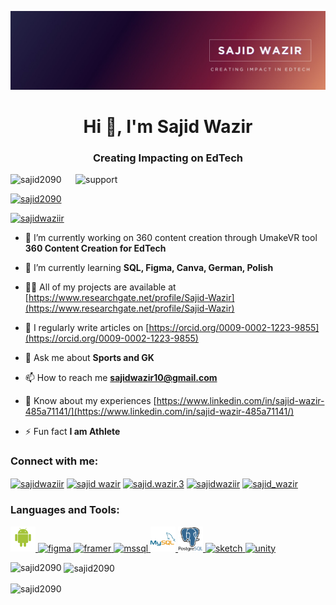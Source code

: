![logo](https://github.com/SAJID2090/Sajid-Wazir/blob/main/banner.jpg)
<h1 align="center">Hi 👋, I'm Sajid Wazir</h1>
<h3 align="center">Creating Impacting on EdTech</h3>

<img align="right" alt="support" width="400" src="https://user-images.githubusercontent.com/55389276/140866485-8fb1c876-9a8f-4d6a-98dc-08c4981eaf70.gif">

<p align="left"> <img src="https://komarev.com/ghpvc/?username=sajid2090&label=Profile%20views&color=0e75b6&style=flat" alt="sajid2090" /> </p>

<p align="left"> <a href="https://github.com/ryo-ma/github-profile-trophy"><img src="https://github-profile-trophy.vercel.app/?username=sajid2090" alt="sajid2090" /></a> </p>

<p align="left"> <a href="https://twitter.com/sajidwaziir" target="blank"><img src="https://img.shields.io/twitter/follow/sajidwaziir?logo=twitter&style=for-the-badge" alt="sajidwaziir" /></a> </p>

- 🔭 I’m currently working on 360 content creation through UmakeVR tool **360 Content Creation for EdTech**

- 🌱 I’m currently learning **SQL, Figma, Canva, German, Polish**

- 👨‍💻 All of my projects are available at [https://www.researchgate.net/profile/Sajid-Wazir](https://www.researchgate.net/profile/Sajid-Wazir)

- 📝 I regularly write articles on [https://orcid.org/0009-0002-1223-9855](https://orcid.org/0009-0002-1223-9855)

- 💬 Ask me about **Sports and GK**

- 📫 How to reach me **sajidwazir10@gmail.com**

- 📄 Know about my experiences [https://www.linkedin.com/in/sajid-wazir-485a71141/](https://www.linkedin.com/in/sajid-wazir-485a71141/)

- ⚡ Fun fact **I am Athlete**

<h3 align="left">Connect with me:</h3>
<p align="left">
<a href="https://twitter.com/sajidwaziir" target="blank"><img align="center" src="https://raw.githubusercontent.com/rahuldkjain/github-profile-readme-generator/master/src/images/icons/Social/twitter.svg" alt="sajidwaziir" height="30" width="40" /></a>
<a href="https://linkedin.com/in/sajid wazir" target="blank"><img align="center" src="https://raw.githubusercontent.com/rahuldkjain/github-profile-readme-generator/master/src/images/icons/Social/linked-in-alt.svg" alt="sajid wazir" height="30" width="40" /></a>
<a href="https://fb.com/sajid.wazir.3" target="blank"><img align="center" src="https://raw.githubusercontent.com/rahuldkjain/github-profile-readme-generator/master/src/images/icons/Social/facebook.svg" alt="sajid.wazir.3" height="30" width="40" /></a>
<a href="https://instagram.com/sajidwaziir" target="blank"><img align="center" src="https://raw.githubusercontent.com/rahuldkjain/github-profile-readme-generator/master/src/images/icons/Social/instagram.svg" alt="sajidwaziir" height="30" width="40" /></a>
<a href="https://www.youtube.com/c/sajid_wazir" target="blank"><img align="center" src="https://raw.githubusercontent.com/rahuldkjain/github-profile-readme-generator/master/src/images/icons/Social/youtube.svg" alt="sajid_wazir" height="30" width="40" /></a>
</p>

<h3 align="left">Languages and Tools:</h3>
<p align="left"> <a href="https://developer.android.com" target="_blank" rel="noreferrer"> <img src="https://raw.githubusercontent.com/devicons/devicon/master/icons/android/android-original-wordmark.svg" alt="android" width="40" height="40"/> </a> <a href="https://www.figma.com/" target="_blank" rel="noreferrer"> <img src="https://www.vectorlogo.zone/logos/figma/figma-icon.svg" alt="figma" width="40" height="40"/> </a> <a href="https://www.framer.com/" target="_blank" rel="noreferrer"> <img src="https://www.vectorlogo.zone/logos/framer/framer-icon.svg" alt="framer" width="40" height="40"/> </a> <a href="https://www.microsoft.com/en-us/sql-server" target="_blank" rel="noreferrer"> <img src="https://www.svgrepo.com/show/303229/microsoft-sql-server-logo.svg" alt="mssql" width="40" height="40"/> </a> <a href="https://www.mysql.com/" target="_blank" rel="noreferrer"> <img src="https://raw.githubusercontent.com/devicons/devicon/master/icons/mysql/mysql-original-wordmark.svg" alt="mysql" width="40" height="40"/> </a> <a href="https://www.postgresql.org" target="_blank" rel="noreferrer"> <img src="https://raw.githubusercontent.com/devicons/devicon/master/icons/postgresql/postgresql-original-wordmark.svg" alt="postgresql" width="40" height="40"/> </a> <a href="https://www.sketch.com/" target="_blank" rel="noreferrer"> <img src="https://www.vectorlogo.zone/logos/sketchapp/sketchapp-icon.svg" alt="sketch" width="40" height="40"/> </a> <a href="https://unity.com/" target="_blank" rel="noreferrer"> <img src="https://www.vectorlogo.zone/logos/unity3d/unity3d-icon.svg" alt="unity" width="40" height="40"/> </a> </p>

<p><img align="left" src="https://github-readme-stats.vercel.app/api/top-langs?username=sajid2090&show_icons=true&locale=en&layout=compact" alt="sajid2090" /></p>

<p>&nbsp;<img align="center" src="https://github-readme-stats.vercel.app/api?username=sajid2090&show_icons=true&locale=en" alt="sajid2090" /></p>

<p><img align="center" src="https://github-readme-streak-stats.herokuapp.com/?user=sajid2090&" alt="sajid2090" /></p>
